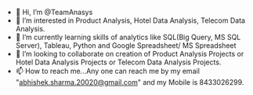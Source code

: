- 👋 Hi, I’m @TeamAnasys
- 👀 I’m interested in Product Analysis, Hotel Data Analysis, Telecom Data Analysis.
- 🌱 I’m currently learning skills of analytics like SQL(Big Query, MS SQL Server), Tableau, Python and Google Spreadsheet/ MS Spreadsheet
- 💞️ I’m looking to collaborate on creation of Product Analysis Projects or Hotel Data Analysis Projects or Telecom Data Analysis Projects.
- 📫 How to reach me...Any one can reach me by my email "abhishek.sharma.20020@gmail.com" and my Mobile is 8433026299.

<!---
TeamAnasys/TeamAnasys is a ✨ special ✨ repository because its `README.md` (this file) appears on your GitHub profile.
You can click the Preview link to take a look at your changes.
--->
